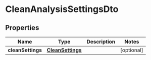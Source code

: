 

# CleanAnalysisSettingsDto


## Properties

| Name | Type | Description | Notes |
|------------ | ------------- | ------------- | -------------|
|**cleanSettings** | [**CleanSettings**](CleanSettings.md) |  |  [optional] |



